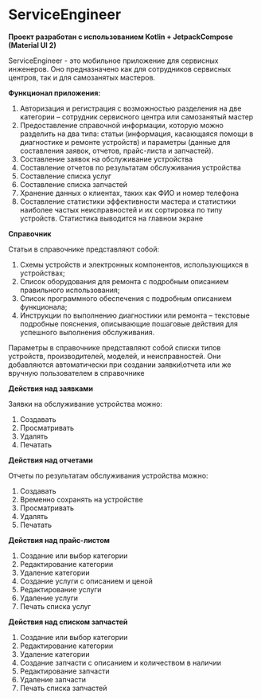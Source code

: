 # ServiceEngineer
**Проект разработан с использованием Kotlin + JetpackCompose (Material UI 2)**

 ServiceEngineer - это мобильное приложение для сервисных инженеров. Оно предназначено как для сотрудников сервисных центров, так и для самозанятых мастеров.
 
 **Функционал приложения:**
 1. Авторизация и регистрация с возможностью разделения на две категории – сотрудник сервисного центра или самозанятый мастер
 2. Предоставление справочной информации, которую можно разделить на два типа: статьи (информация, касающаяся помощи в диагностике и ремонте устройств) и параметры (данные для составления заявок, отчетов, прайс-листа и запчастей).
 3. Составление заявок на обслуживание устройства
 4. Составление отчетов по результатам обслуживания устройства
 5. Составление списка услуг
 6. Составление списка запчастей
 7. Хранение данных о клиентах, таких как ФИО и номер телефона
 8. Составление статистики эффективности мастера и статистики наиболее частых неисправностей и их сортировка по типу устройств. Статистика выводится на главном экране

**Справочник**

Статьи в справочнике представляют собой:
1. Схемы устройств и электронных компонентов, использующихся в устройствах;
2. Список оборудования для ремонта с подробным описанием правильного использования;
3. Список программного обеспечения с подробным описанием функционала;
4. Инструкции по выполнению диагностики или ремонта – текстовые подробные пояснения, описывающие пошаговые действия для успешного выполнения обслуживания.

Параметры в справочнике представляют собой списки типов устройств, производителей, моделей, и неисправностей. Они добавляются автоматически при создании заявки\отчета или же вручную пользователем в справочнике

**Действия над заявками**

Заявки на обслуживание устройства можно:
1. Создавать
2. Просматривать
3. Удалять
4. Печатать

**Действия над отчетами**

Отчеты по результатам обслуживания устройства можно:
1. Создавать
2. Временно сохранять на устройстве
3. Просматривать
4. Удалять
5. Печатать

**Действия над прайс-листом**

1. Создание или выбор категории
2. Редактирование категории
3. Удаление категории
4. Создание услуги с описанием и ценой
5. Редактирование услуги
6. Удаление услуги
7. Печать списка услуг

**Действия над списком запчастей**

1. Создание или выбор категории
2. Редактирование категории
3. Удаление категории
4. Создание запчасти с описанием и количеством в наличии
5. Редактирование запчасти
6. Удаление запчасти
7. Печать списка запчастей
